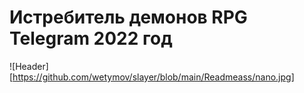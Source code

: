 # Истребитель демонов RPG Telegram 2022 год
![Header][https://github.com/wetymov/slayer/blob/main/Readmeass/nano.jpg]
